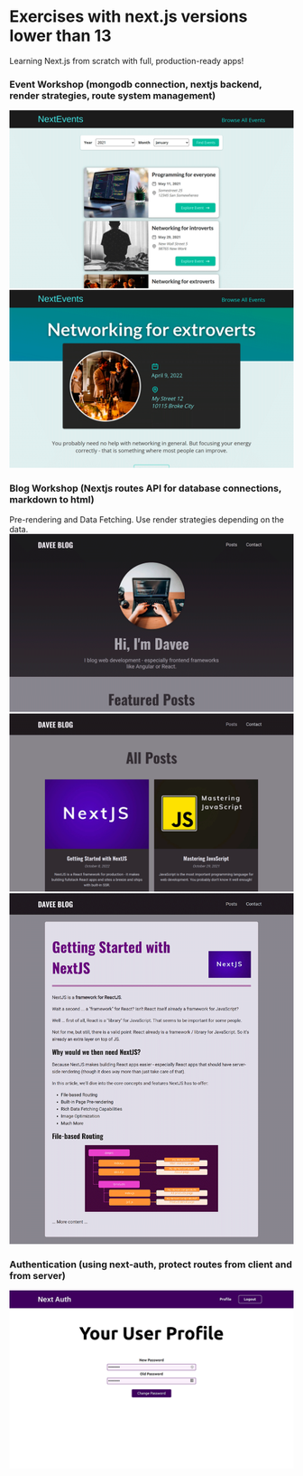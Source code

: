 # Exercises with next.js versions lower than 13

Learning Next.js from scratch with full, production-ready apps!

### Event Workshop (mongodb connection, nextjs backend, render strategies, route system management)
![App screenshot](../.readme-static/events.png)
![App screenshot](../.readme-static/events2.png)

### Blog Workshop (Nextjs routes API for database connections, markdown to html)
Pre-rendering and Data Fetching. Use render strategies depending on the data.
![App screenshot](../.readme-static/blog.png)
![App screenshot](../.readme-static/blog2.png)
![App screenshot](../.readme-static/blog3.png)

### Authentication (using next-auth, protect routes from client and from server)
![App screenshot](../.readme-static/auth.png)